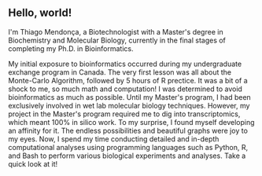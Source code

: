 ## Hello, world!

I'm Thiago Mendonça, a Biotechnologist with a Master's degree in Biochemistry and Molecular Biology, currently in the final stages of completing my Ph.D. in Bioinformatics.

My initial exposure to bioinformatics occurred during my undergraduate exchange program in Canada. The very first lesson was all about the Monte-Carlo Algorithm, followed by 5 hours of R prectice. It was a bit of a shock to me, so much math and computation! I was determined to avoid bioinformatics as much as possible. Until my Master's program, I had been exclusively involved in wet lab molecular biology techniques. However, my project in the Master's program required me to dig into transcriptomics, which meant 100% in silico work. To my surprise, I found myself developing an affinity for it. The endless possibilities and beautiful graphs were joy to my eyes. Now, I spend my time conducting detailed and in-depth computational analyses using programming languages such as Python, R, and Bash to perform various biological experiments and analyses. Take a quick look at it!
